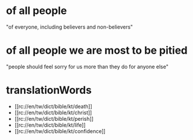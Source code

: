 # of all people

"of everyone, including believers and non-believers"

# of all people we are most to be pitied

"people should feel sorry for us more than they do for anyone else"

# translationWords

* [[rc://en/tw/dict/bible/kt/death]]
* [[rc://en/tw/dict/bible/kt/christ]]
* [[rc://en/tw/dict/bible/kt/perish]]
* [[rc://en/tw/dict/bible/kt/life]]
* [[rc://en/tw/dict/bible/kt/confidence]]